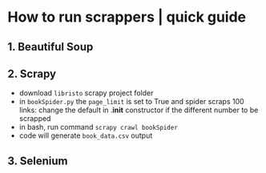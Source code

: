 # How to run scrappers | quick guide 
## 1. Beautiful Soup 

## 2. Scrapy 
- download `libristo` scrapy project folder
- in `bookSpider.py` the `page_limit` is set to True and spider scraps 100 links: change the default in .__init__ constructor if the different number to be scrapped
- in bash, run command `scrapy crawl bookSpider`
- code will generate `book_data.csv` output

## 3. Selenium
